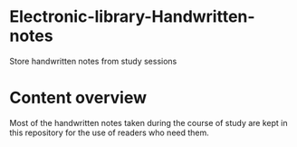 # Electronic-library-Handwritten-notes
Store handwritten notes from study sessions

# Content overview
Most of the handwritten notes taken during the course of study are kept in this repository for the use of readers who need them.
